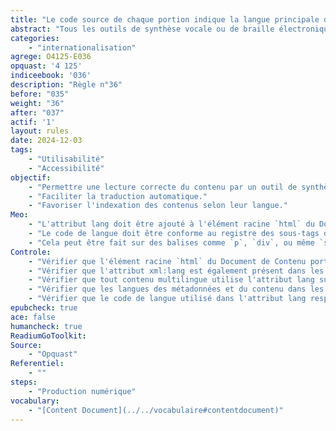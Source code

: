 ```yaml
---
title: "Le code source de chaque portion indique la langue principale du contenu"
abstract: "Tous les outils de synthèse vocale ou de braille électronique ne s'adaptent pas automatiquement à la langue principale du livre. Cette information doit donc être fournie dans le code source pour chaque portion."
categories: 
    - "internationalisation"
agrege: O4125-E036
opquast: '4 125'
indiceebook: '036'
description: "Règle n°36"
before: "035"
weight: "36"
after: "037"
actif: '1'
layout: rules
date: 2024-12-03
tags: 
    - "Utilisabilité"
    - "Accessibilité"
objectif: 
    - "Permettre une lecture correcte du contenu par un outil de synthèse vocale."
    - "Faciliter la traduction automatique."
    - "Favoriser l'indexation des contenus selon leur langue."
Meo: 
    - "L'attribut lang doit être ajouté à l'élément racine `html` du Document de Contenu pour indiquer la langue principale du texte."
    - "Le code de langue doit être conforme au registre des sous-tags de langue géré par l'Internet Assigned Numbers Authority (<a href=&#34;http://www.iana.org/assignments/language-subtag-registry&#34;>IANA</a>). En pratique, pour le français, cela donne&nbsp;:  `html lang=&#34;fr&#34;` (en HTML) et `html lang=&#34;fr&#34; xml:lang=&#34;fr&#34;` (en XHTML). Si la langue varie à l'intérieur d'un livre (par exemple, un texte en anglais dans un chapitre rédigé en français), vous pouvez également utiliser l'attribut `lang` (et `xml:lang` pour XHTML) sur des éléments spécifiques du document pour indiquer un changement de langue au sein d'une section."
    - "Cela peut être fait sur des balises comme `p`, `div`, ou même `span`, pour signaler un passage en une langue différente&nbsp;: `&#60;p lang=&#34;en&#34;>This text is in English.&#60;/p>`    `&#60;p lang=&#34;fr&#34;>Ce texte est en français.&#60;/p>`    Si la langue principale du document change dans différentes parties du contenu, vous pouvez définir l'attribut lang (ou xml:lang pour XHTML) au niveau de plusieurs éléments parentaux, comme `head`, `body`, `title`, etc., pour indiquer la langue dominante dans les sections en question."
Controle: 
    - "Vérifier que l'élément racine `html` du Document de Contenu porte l'attribut lang, par exemple `html lang=&#34;fr&#34;` (en HTML) et `html lang=&#34;fr&#34; xml:lang=&#34;fr&#34;` (en XHTML), pour indiquer la langue principale du document."
    - "Vérifier que l'attribut xml:lang est également présent dans les documents XHTML afin de garantir la compatibilité avec les systèmes plus anciens et les outils nécessitant cette spécification supplémentaire."
    - "Vérifier que tout contenu multilingue utilise l'attribut lang sur les éléments pertinents, tels que `p`, `div`, ou `span`, pour indiquer les changements de langue à l'intérieur du document."
    - "Vérifier que les langues des métadonnées et du contenu dans les sections comme `head`, `title`, et `body` sont bien spécifiées avec l'attribut lang pour garantir une cohérence de l'information linguistique."
    - "Vérifier que le code de langue utilisé dans l'attribut lang respecte les normes établies par le registre IANA des sous-tags de langue, et correspond à la langue du contenu. Il est à noter que les codes mul pour « langues multiples » et und pour « langue indéterminée » ne doivent pas être utilisés. Enfin, l'attribut xml:lang peut être également renseigné en complément de l'attribut lang, mais il n'est pas suffisant pour rendre conforme cette bonne pratique."
epubcheck: true
ace: false
humancheck: true
ReadiumGoToolkit: 
Source: 
    - "Opquast"
Referentiel: 
    - ""
steps: 
    - "Production numérique"
vocabulary: 
    - "[Content Document](../../vocabulaire#contentdocument)"
---
```


